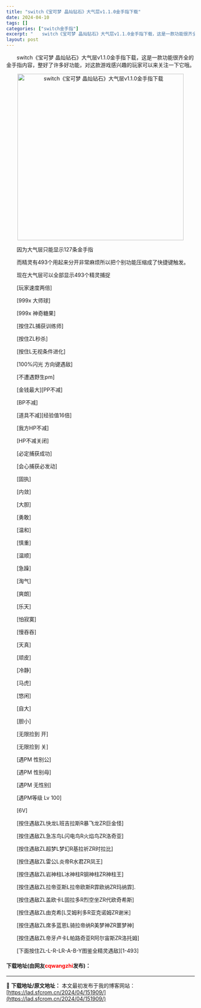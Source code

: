 ```yaml
---
title: "switch《宝可梦 晶灿钻石》大气层v1.1.0金手指下载"
date: 2024-04-10
tags: []
categories: ["switch金手指"]
excerpt: "　　switch《宝可梦 晶灿钻石》大气层v1.1.0金手指下载，这是一款功能很齐全的金手指内容，整好了许多好功能，对这款游戏感兴趣的玩家可以来关注一下它哦。 　　因为大气层只能显示127条金手指 　　而精灵有493个用起来分开非常麻烦所以把个别功能压缩成了快捷键触发。 　　现在大气层可以全部显示4&hellip;"
layout: post
---
```


 <p>　　switch《宝可梦 晶灿钻石》大气层v1.1.0金手指下载，这是一款功能很齐全的金手指内容，整好了许多好功能，对这款游戏感兴趣的玩家可以来关注一下它哦。</p> <p align="center"><img align="" border="0" src="https://lad.sfcrom.cn/wp-content/uploads/2024/04/20240410_6615da6f0385f.webp" width="444" alt="switch《宝可梦 晶灿钻石》大气层v1.1.0金手指下载" /></p> <p>　　因为大气层只能显示127条金手指</p> <p>　　而精灵有493个用起来分开非常麻烦所以把个别功能压缩成了快捷键触发。</p> <p>　　现在大气层可以全部显示493个精灵捕捉</p> <p>　　[玩家速度两倍]</p> <p>　　[999x 大师球]</p> <p>　　[999x 神奇糖果]</p> <p>　　[按住ZL捕获训练师]</p> <p>　　[按住ZL秒杀]</p> <p>　　[按住L无视条件进化]</p> <p>　　[100%闪光 方向键遇敌]</p> <p>　　[不遭遇野生pm]</p> <p>　　[金钱最大][PP不减]</p> <p>　　[BP不减]</p> <p>　　[道具不减][经验值16倍]</p> <p>　　[我方HP不减]</p> <p>　　[HP不减关闭]</p> <p>　　[必定捕获成功]</p> <p>　　[会心捕获必发动]</p> <p>　　[固执]</p> <p>　　[内敛]</p> <p>　　[大胆]</p> <p>　　[勇敢]</p> <p>　　[温和]</p> <p>　　[慎重]</p> <p>　　[温顺]</p> <p>　　[急躁]</p> <p>　　[淘气]</p> <p>　　[爽朗]</p> <p>　　[乐天]</p> <p>　　[怕寂寞]</p> <p>　　[慢吞吞]</p> <p>　　[天真]</p> <p>　　[顽皮]</p> <p>　　[冷静]</p> <p>　　[马虎]</p> <p>　　[悠闲]</p> <p>　　[自大]</p> <p>　　[胆小]</p> <p>　　[无限捡到 开]</p> <p>　　[无限捡到 关]</p> <p>　　[遇PM 性别公]</p> <p>　　[遇PM 性别母]</p> <p>　　[遇PM 无性别]</p> <p>　　[遇PM等级 Lv 100]</p> <p>　　[6V]</p> <p>　　[按住遇敌ZL快龙L班吉拉斯R暴飞龙ZR巨金怪]</p> <p>　　[按住遇敌ZL急冻鸟L闪电鸟R火焰鸟ZR洛奇亚]</p> <p>　　[按住遇敌ZL超梦L梦幻R基拉祈ZR时拉比]</p> <p>　　[按住遇敌ZL雷公L炎帝R水君ZR凤王]</p> <p>　　[按住遇敌ZL岩神柱L冰神柱R钢神柱ZR神柱王]</p> <p>　　[按住遇敌ZL拉帝亚斯L拉帝欧斯R霏欧纳ZR玛纳霏].</p> <p>　　[按住遇敌ZL盖欧卡L固拉多R烈空坐ZR代欧奇希斯]</p> <p>　　[按住遇敌ZL由克希[L艾姆利多R亚克诺姆ZR谢米]</p> <p>　　[按住遇敌ZL席多蓝恩L骑拉帝纳R美梦神ZR噩梦神]</p> <p>　　[按住遇敌ZL帝牙卢卡L帕路奇亚R阿尔宙斯ZR洛托姆]</p> <p>　　[下面按住ZL-L-R-LR-A-B-Y图鉴全精灵遇敌][1-493]</p> <p><h4>下载地址(由网友<font color="red">cqwangzhi</font>发布)：</h4></p> 

---
📖 **下载地址/原文地址：** 本文最初发布于我的博客网站：[https://lad.sfcrom.cn/2024/04/151909/](https://lad.sfcrom.cn/2024/04/151909/)
